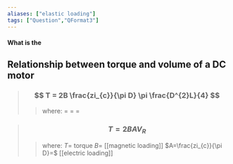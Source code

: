 ```yaml
---
aliases: ["elastic loading"]
tags: ["Question","QFormat3"]
---
```


#### What is the
## Relationship between torque and volume of a DC motor

> ### $$ T = 2B \frac{zi_{c}}{\pi D} \pi \frac{D^{2}L}{4} $$ 
>> where:
>> $=$ 
>> $=$
>> $=$

> ### $$ T = 2BA V_{R} $$ 
>> where:
>> $T=$ torque
>> $B=$ [[magnetic loading]]
>> $A=\frac{zi_{c}}{\pi D}=$ [[electric loading]]